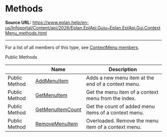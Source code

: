 # Methods

**Source URL:** https://www.eplan.help/en-us/Infoportal/Content/api/2026/Eplan.EplApi.Guiu~Eplan.EplApi.Gui.ContextMenu_methods.html

---

For a list of all members of this type, see [ContextMenu members](Eplan.EplApi.Guiu~Eplan.EplApi.Gui.ContextMenu_members.html).

Public Methods

|  | Name | Description |
| --- | --- | --- |
| Public Method | [AddMenuItem](Eplan.EplApi.Guiu~Eplan.EplApi.Gui.ContextMenu~AddMenuItem.html) | Adds a new menu item at the end of a context menu. |
| Public Method | [GetMenuItem](Eplan.EplApi.Guiu~Eplan.EplApi.Gui.ContextMenu~GetMenuItem.html) | Get the menu item of a context menu from the index. |
| Public Method | [GetMenuItemCount](Eplan.EplApi.Guiu~Eplan.EplApi.Gui.ContextMenu~GetMenuItemCount.html) | Get the count of added menu items of a context menu. |
| Public Method | [RemoveMenuItem](Eplan.EplApi.Guiu~Eplan.EplApi.Gui.ContextMenu~RemoveMenuItem.html) | Overloaded. Remove the menu item of a context menu. |



